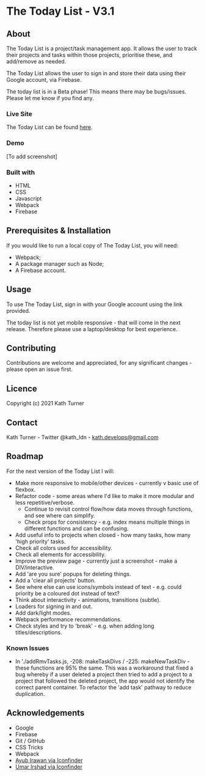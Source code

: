 # The Today List - V3.1

## About

The Today List is a project/task management app. It allows the user to track their projects and tasks within those projects, prioritise these, and add/remove as needed.

The Today List allows the user to sign in and store their data using their Google account, via Firebase.

The today list is in a Beta phase! This means there may be bugs/issues. Please let me know if you find any.

### Live Site

The Today List can be found [here](https://the-today-list.web.app/).

### Demo

[To add screenshot]

### Built with

* HTML
* CSS
* Javascript
* Webpack
* Firebase

## Prerequisites & Installation

If you would like to run a local copy of The Today List, you will need:
* Webpack;
* A package manager such as Node;
* A Firebase account.

## Usage

To use The Today List, sign in with your Google account using the link provided.

The today list is not yet mobile responsive - that will come in the next release. Therefore please use a laptop/desktop for best experience.

## Contributing

Contributions are welcome and appreciated, for any significant changes - please open an issue first.

## Licence

Copyright (c) 2021 Kath Turner

## Contact
Kath Turner - Twitter @kath_ldn - kath.develops@gmail.com

## Roadmap

For the next version of the Today List I will:
* Make more responsive to mobile/other devices - currently v basic use of flexbox.
* Refactor code - some areas where I'd like to make it more modular and less repetitive/verbose.
    * Continue to revisit control flow/how data moves through functions, and see where can simplify.
    * Check props for consistency - e.g. index means multiple things in different functions and can be confusing.
* Add useful info to projects when closed - how many tasks, how many 'high priority' tasks.
* Check all colors used for accessibility.
* Check all elements for accessibility.
* Improve the preview page - currently just a screenshot - make a DIV/interactive.
* Add 'are you sure' popups for deleting things.
* Add a 'clear all projects' button.
* See where else can use icons/symbols instead of text - e.g. could priority be a coloured dot instead of text?
* Think about interactivity - animations, transitions (subtle).
* Loaders for signing in and out.
* Add dark/light modes.
* Webpack performance recommendations.
* Check styles and try to 'break' -  e.g. when adding long titles/descriptions.

### Known Issues

* In './addRmvTasks.js, -208: makeTaskDivs / -225: makeNewTaskDiv - these functions are 95% the same. This was a workaround that fixed a bug whereby if a user deleted a project then tried to add a project to a project that followed the deleted project, the app would not identify the correct parent container. To refactor the 'add task' pathway to reduce duplication.

## Acknowledgements

* Google
* Firebase
* Git / GitHub
* CSS Tricks
* Webpack
* [Ayub Irawan via Iconfinder](https://www.iconfinder.com/Ayub_Irawan)
* [Umar Irshad via Iconfinder](https://www.iconfinder.com/Umar)